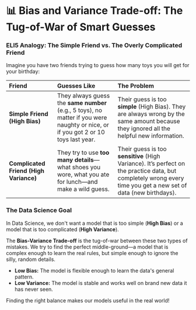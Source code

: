# 📊 Bias and Variance Trade-off: The Tug-of-War of Smart Guesses

### ELI5 Analogy: The Simple Friend vs. The Overly Complicated Friend

Imagine you have two friends trying to guess how many toys you will get for your birthday:

| Friend | Guesses Like | The Problem |
| :--- | :--- | :--- |
| **Simple Friend (High Bias)** | They always guess the **same number** (e.g., 5 toys), no matter if you were naughty or nice, or if you got 2 or 10 toys last year. | Their guess is too **simple** (High Bias). They are always wrong by the same amount because they ignored all the helpful new information. |
| **Complicated Friend (High Variance)** | They try to use **too many details**—what shoes you wore, what you ate for lunch—and make a wild guess. | Their guess is too **sensitive** (High Variance). It’s perfect on the practice data, but completely wrong every time you get a new set of data (new birthdays). |

### The Data Science Goal

In Data Science, we don't want a model that is too simple (**High Bias**) or a model that is too complicated (**High Variance**).

The **Bias-Variance Trade-off** is the tug-of-war between these two types of mistakes. We try to find the perfect middle-ground—a model that is complex enough to learn the real rules, but simple enough to ignore the silly, random details.

* **Low Bias:** The model is flexible enough to learn the data's general pattern.
* **Low Variance:** The model is stable and works well on brand new data it has never seen.

Finding the right balance makes our models useful in the real world!